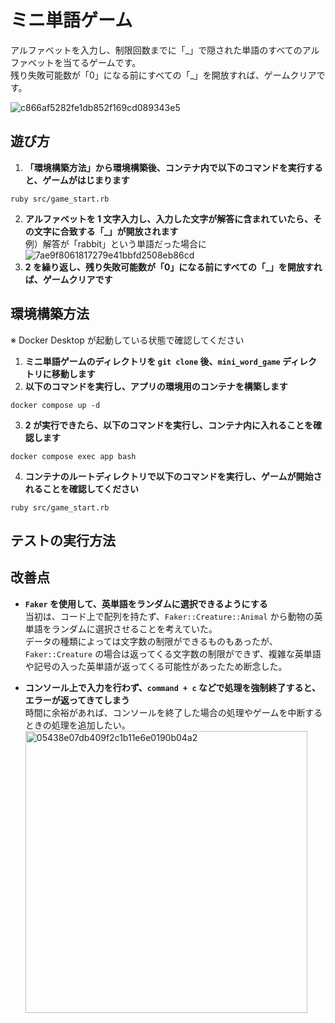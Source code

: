 # ミニ単語ゲーム

アルファベットを入力し、制限回数までに「\_」で隠された単語のすべてのアルファベットを当てるゲームです。<br>
残り失敗可能数が「0」になる前にすべての「\_」を開放すれば、ゲームクリアです。

![c866af5282fe1db852f169cd089343e5](https://github.com/user-attachments/assets/7c0aac4b-cc60-4e1b-87ce-a4eb011a9eca)

## 遊び方

1. **「環境構築方法」から環境構築後、コンテナ内で以下のコマンドを実行すると、ゲームがはじまります**

```
ruby src/game_start.rb
```

2. **アルファベットを 1 文字入力し、入力した文字が解答に含まれていたら、その文字に合致する「\_」が開放されます**<br>
   例）解答が「rabbit」という単語だった場合に<br>
   ![7ae9f8061817279e41bbfd2508eb86cd](https://github.com/user-attachments/assets/aa202de3-281b-42a6-bb5f-be1bf9bdf2b0)
3. **2 を繰り返し、残り失敗可能数が「0」になる前にすべての「\_」を開放すれば、ゲームクリアです**

## 環境構築方法

※ Docker Desktop が起動している状態で確認してください

1. **ミニ単語ゲームのディレクトリを `git clone` 後、`mini_word_game` ディレクトリに移動します**
2. **以下のコマンドを実行し、アプリの環境用のコンテナを構築します**

```
docker compose up -d
```

3. **2 が実行できたら、以下のコマンドを実行し、コンテナ内に入れることを確認します**

```
docker compose exec app bash
```

4. **コンテナのルートディレクトリで以下のコマンドを実行し、ゲームが開始されることを確認してください**

```
ruby src/game_start.rb
```

## テストの実行方法

## 改善点

- **`Faker` を使用して、英単語をランダムに選択できるようにする**<br>
  当初は、コード上で配列を持たず、`Faker::Creature::Animal` から動物の英単語をランダムに選択させることを考えていた。<br>
  データの種類によっては文字数の制限ができるものもあったが、`Faker::Creature` の場合は返ってくる文字数の制限ができず、複雑な英単語や記号の入った英単語が返ってくる可能性があったため断念した。

- **コンソール上で入力を行わず、`command + c` などで処理を強制終了すると、エラーが返ってきてしまう**<br>
  時間に余裕があれば、コンソールを終了した場合の処理やゲームを中断するときの処理を追加したい。<br>
  <img width="451" alt="05438e07db409f2c1b11e6e0190b04a2" src="https://github.com/user-attachments/assets/011b3281-da2e-416b-95c6-408940e7df5f">
